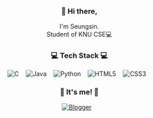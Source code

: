 <h3 align="center"> 👋 Hi there,</h3>
<p align="center">
I'm Seungsin. <br>
Student of KNU CSE💻
</p>

<h3 align="center">💻 Tech Stack 💻 </h3>
<p align="center">
<img alt="C" src="https://img.shields.io/badge/c%20-%2300599C.svg?&style=for-the-badge&logo=c&logoColor=white"/>&nbsp;&nbsp;&nbsp;
<img alt="Java" src="https://img.shields.io/badge/java-%23ED8B00.svg?&style=for-the-badge&logo=java&logoColor=white"/>&nbsp;&nbsp;&nbsp;
<img alt="Python" src="https://img.shields.io/badge/python%20-%2314354C.svg?&style=for-the-badge&logo=python&logoColor=white"/>&nbsp;&nbsp;&nbsp;
<img alt="HTML5" src="https://img.shields.io/badge/html5%20-%23E34F26.svg?&style=for-the-badge&logo=html5&logoColor=white"/>&nbsp;&nbsp;&nbsp;
<img alt="CSS3" src="https://img.shields.io/badge/css3%20-%231572B6.svg?&style=for-the-badge&logo=css3&logoColor=white"/>&nbsp;&nbsp;&nbsp;
</p>

<p/>
<h3 align="center">🌈 It's me! 🌈 </h3>
<p align="center">
<a href="https://sinny-life.tistory.com/"><img alt="Blogger" src="https://img.shields.io/badge/Blogger-FF5722?style=for-the-badge&logo=blogger&logoColor=white"></a>&nbsp;&nbsp;&nbsp;
</p>
<!--
**Seungsin/Seungsin** is a ✨ _special_ ✨ repository because its `README.md` (this file) appears on your GitHub profile.

Here are some ideas to get you started:

- 🔭 I’m currently working on ...
- 🌱 I’m currently learning ...
- 👯 I’m looking to collaborate on ...
- 🤔 I’m looking for help with ...
- 💬 Ask me about ...
- 📫 How to reach me: ...
- 😄 Pronouns: ...
- ⚡ Fun fact: ...
-->

